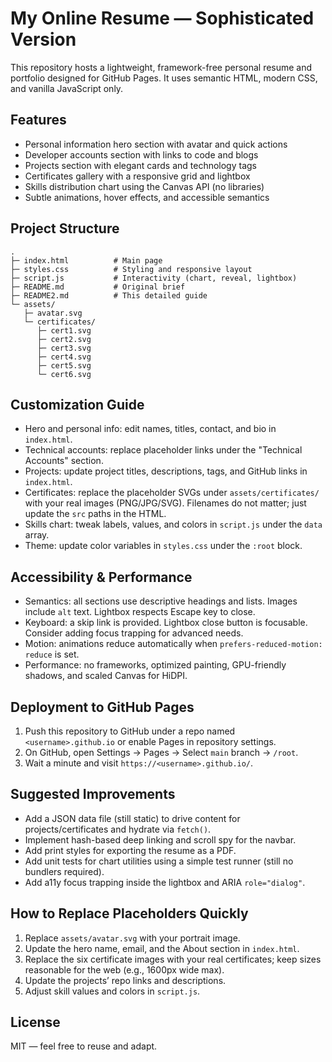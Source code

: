 # My Online Resume — Sophisticated Version

This repository hosts a lightweight, framework-free personal resume and portfolio designed for GitHub Pages. It uses semantic HTML, modern CSS, and vanilla JavaScript only.

## Features

- Personal information hero section with avatar and quick actions
- Developer accounts section with links to code and blogs
- Projects section with elegant cards and technology tags
- Certificates gallery with a responsive grid and lightbox
- Skills distribution chart using the Canvas API (no libraries)
- Subtle animations, hover effects, and accessible semantics

## Project Structure

```
.
├─ index.html          # Main page
├─ styles.css          # Styling and responsive layout
├─ script.js           # Interactivity (chart, reveal, lightbox)
├─ README.md           # Original brief
├─ README2.md          # This detailed guide
└─ assets/
   ├─ avatar.svg
   └─ certificates/
      ├─ cert1.svg
      ├─ cert2.svg
      ├─ cert3.svg
      ├─ cert4.svg
      ├─ cert5.svg
      └─ cert6.svg
```

## Customization Guide

- Hero and personal info: edit names, titles, contact, and bio in `index.html`.
- Technical accounts: replace placeholder links under the "Technical Accounts" section.
- Projects: update project titles, descriptions, tags, and GitHub links in `index.html`.
- Certificates: replace the placeholder SVGs under `assets/certificates/` with your real images (PNG/JPG/SVG). Filenames do not matter; just update the `src` paths in the HTML.
- Skills chart: tweak labels, values, and colors in `script.js` under the `data` array.
- Theme: update color variables in `styles.css` under the `:root` block.

## Accessibility & Performance

- Semantics: all sections use descriptive headings and lists. Images include `alt` text. Lightbox respects Escape key to close.
- Keyboard: a skip link is provided. Lightbox close button is focusable. Consider adding focus trapping for advanced needs.
- Motion: animations reduce automatically when `prefers-reduced-motion: reduce` is set.
- Performance: no frameworks, optimized painting, GPU-friendly shadows, and scaled Canvas for HiDPI.

## Deployment to GitHub Pages

1. Push this repository to GitHub under a repo named `<username>.github.io` or enable Pages in repository settings.
2. On GitHub, open Settings → Pages → Select `main` branch → `/root`.
3. Wait a minute and visit `https://<username>.github.io/`.

## Suggested Improvements

- Add a JSON data file (still static) to drive content for projects/certificates and hydrate via `fetch()`.
- Implement hash-based deep linking and scroll spy for the navbar.
- Add print styles for exporting the resume as a PDF.
- Add unit tests for chart utilities using a simple test runner (still no bundlers required).
- Add a11y focus trapping inside the lightbox and ARIA `role="dialog"`.

## How to Replace Placeholders Quickly

1. Replace `assets/avatar.svg` with your portrait image.
2. Update the hero name, email, and the About section in `index.html`.
3. Replace the six certificate images with your real certificates; keep sizes reasonable for the web (e.g., 1600px wide max).
4. Update the projects’ repo links and descriptions.
5. Adjust skill values and colors in `script.js`.

## License

MIT — feel free to reuse and adapt.


